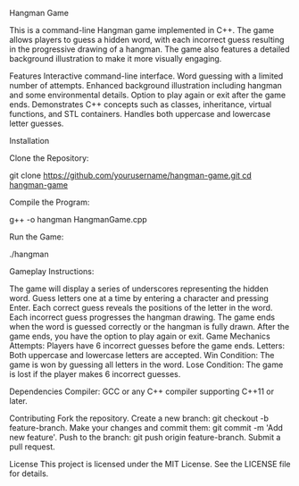 Hangman Game

This is a command-line Hangman game implemented in C++. The game allows players to guess a hidden word, with each incorrect guess resulting in the progressive drawing of a hangman. The game also features a detailed background illustration to make it more visually engaging.

Features
Interactive command-line interface.
Word guessing with a limited number of attempts.
Enhanced background illustration including hangman and some environmental details.
Option to play again or exit after the game ends.
Demonstrates C++ concepts such as classes, inheritance, virtual functions, and STL containers.
Handles both uppercase and lowercase letter guesses.

Installation

Clone the Repository:

git clone [https://github.com/yourusername/hangman-game.git
cd hangman-game](https://github.com/Ghost99er/Hangman-C-.git)

Compile the Program:

g++ -o hangman HangmanGame.cpp

Run the Game:

./hangman

Gameplay Instructions:

The game will display a series of underscores representing the hidden word.
Guess letters one at a time by entering a character and pressing Enter.
Each correct guess reveals the positions of the letter in the word.
Each incorrect guess progresses the hangman drawing.
The game ends when the word is guessed correctly or the hangman is fully drawn.
After the game ends, you have the option to play again or exit.
Game Mechanics
Attempts: Players have 6 incorrect guesses before the game ends.
Letters: Both uppercase and lowercase letters are accepted.
Win Condition: The game is won by guessing all letters in the word.
Lose Condition: The game is lost if the player makes 6 incorrect guesses.

Dependencies
Compiler: GCC or any C++ compiler supporting C++11 or later.

Contributing
Fork the repository.
Create a new branch: git checkout -b feature-branch.
Make your changes and commit them: git commit -m 'Add new feature'.
Push to the branch: git push origin feature-branch.
Submit a pull request.

License
This project is licensed under the MIT License. See the LICENSE file for details.
